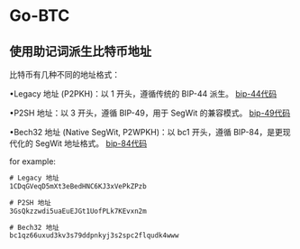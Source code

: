 # Go-BTC

## 使用助记词派生比特币地址

比特币有几种不同的地址格式：

•Legacy 地址 (P2PKH)：以 1 开头，遵循传统的 BIP-44 派生。 [bip-44代码](bip-44/main.go)

•P2SH 地址：以 3 开头，遵循 BIP-49，用于 SegWit 的兼容模式。 [bip-49代码](bip-49/main.go)

•Bech32 地址 (Native SegWit, P2WPKH)：以 bc1 开头，遵循 BIP-84，是更现代化的 SegWit 地址格式。 [bip-84代码](bip-84/main.go)


for example:

``` txt
# Legacy 地址
1CDqGVeqD5mXt3eBedHNC6KJ3xVePkZPzb

# P2SH 地址
3GsQkzzwdi5uaEuEJGt1UofPLk7KEvxn2m

# Bech32 地址
bc1qz66uxud3kv3s79ddpnkyj3s2spc2flqudk4www
```